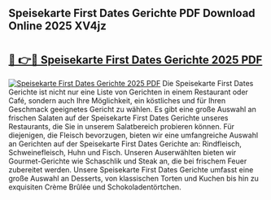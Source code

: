 ## Speisekarte First Dates Gerichte PDF Download Online 2025 XV4jz

# <h2><a href="http://gcblzof.nevu.top/?p=Speisekarte+First+Dates+Gerichte">🔗 👉🔴 Speisekarte First Dates Gerichte 2025 PDF</a></h2>

[![Speisekarte First Dates Gerichte 2025 PDF](https://i.imgur.com/dBaPXMq.png)](http://gcblzof.nevu.top/?p=Speisekarte+First+Dates+Gerichte)
Die Speisekarte First Dates Gerichte ist nicht nur eine Liste von Gerichten in einem Restaurant oder Café, sondern auch Ihre Möglichkeit, ein köstliches und für Ihren Geschmack geeignetes Gericht zu wählen. Es gibt eine große Auswahl an frischen Salaten auf der Speisekarte First Dates Gerichte unseres Restaurants, die Sie in unserem Salatbereich probieren können. Für diejenigen, die Fleisch bevorzugen, bieten wir eine umfangreiche Auswahl an Gerichten auf der Speisekarte First Dates Gerichte an: Rindfleisch, Schweinefleisch, Huhn und Fisch. Unseren Auserwählten bieten wir Gourmet-Gerichte wie Schaschlik und Steak an, die bei frischem Feuer zubereitet werden. Unsere Speisekarte First Dates Gerichte umfasst eine große Auswahl an Desserts, von klassischen Torten und Kuchen bis hin zu exquisiten Crème Brûlée und Schokoladentörtchen.
